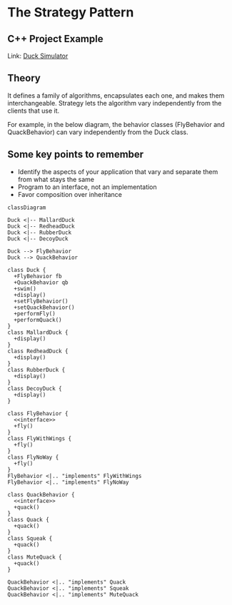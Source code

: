 # The Strategy Pattern

## C++ Project Example
Link: [Duck Simulator](https://github.com/akormous/design-patterns/tree/main/Code/StrategyPattern/)

## Theory
It defines a family of algorithms, encapsulates each one, and makes them interchangeable. Strategy lets the algorithm vary independently from the clients that use it.

For example, in the below diagram, the behavior classes (FlyBehavior and QuackBehavior) can vary independently from the Duck class.

## Some key points to remember
- Identify the aspects of your application that vary and separate them from what stays the same
- Program to an interface, not an implementation
- Favor composition over inheritance

```mermaid
classDiagram

Duck <|-- MallardDuck 
Duck <|-- RedheadDuck
Duck <|-- RubberDuck
Duck <|-- DecoyDuck

Duck --> FlyBehavior
Duck --> QuackBehavior

class Duck {
  +FlyBehavior fb
  +QuackBehavior qb
  +swim()
  +display()
  +setFlyBehavior()
  +setQuackBehavior()
  +performFly()
  +performQuack()
}
class MallardDuck {
  +display()
}
class RedheadDuck {
  +display()
}
class RubberDuck {
  +display()
}
class DecoyDuck {
  +display()
}

class FlyBehavior {
  <<interface>>
  +fly()
}
class FlyWithWings {
  +fly()
}
class FlyNoWay {
  +fly()
}
FlyBehavior <|.. "implements" FlyWithWings
FlyBehavior <|.. "implements" FlyNoWay

class QuackBehavior {
  <<interface>>
  +quack()
}
class Quack {
  +quack()
}
class Squeak {
  +quack()
}
class MuteQuack {
  +quack()
}

QuackBehavior <|.. "implements" Quack
QuackBehavior <|.. "implements" Squeak
QuackBehavior <|.. "implements" MuteQuack

```